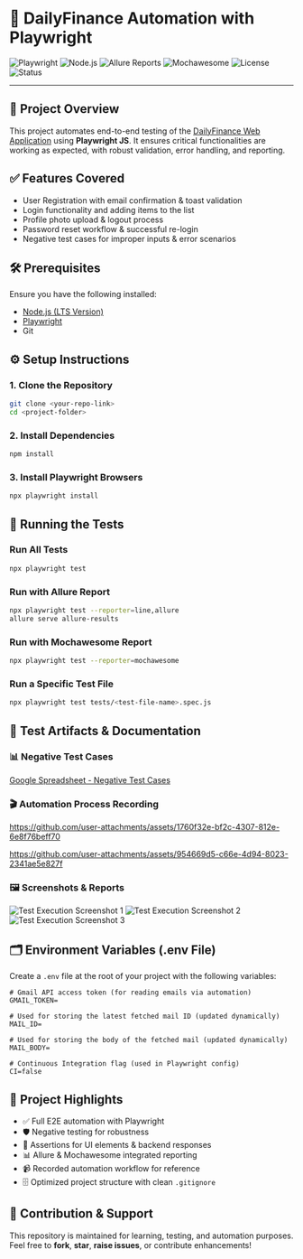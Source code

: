 # 🚀 DailyFinance Automation with Playwright

![Playwright](https://img.shields.io/badge/Playwright-Testing-brightgreen?logo=playwright\&logoColor=white)
![Node.js](https://img.shields.io/badge/Node.js-LTS-blue?logo=node.js\&logoColor=white)
![Allure Reports](https://img.shields.io/badge/Allure-Reports-orange?logo=allure\&logoColor=white)
![Mochawesome](https://img.shields.io/badge/Mochawesome-Reports-yellowgreen)
![License](https://img.shields.io/badge/License-MIT-lightgrey)
![Status](https://img.shields.io/badge/Project-Active-brightgreen)

---

## 📝 Project Overview

This project automates end-to-end testing of the [DailyFinance Web Application](https://dailyfinance.roadtocareer.net/) using **Playwright JS**. It ensures critical functionalities are working as expected, with robust validation, error handling, and reporting.

## ✅ Features Covered

* User Registration with email confirmation & toast validation
* Login functionality and adding items to the list
* Profile photo upload & logout process
* Password reset workflow & successful re-login
* Negative test cases for improper inputs & error scenarios

## 🛠 Prerequisites

Ensure you have the following installed:

* [Node.js (LTS Version)](https://nodejs.org/)
* [Playwright](https://playwright.dev/)
* Git

## ⚙️ Setup Instructions

### 1. Clone the Repository

```bash
git clone <your-repo-link>
cd <project-folder>
```

### 2. Install Dependencies

```bash
npm install
```

### 3. Install Playwright Browsers

```bash
npx playwright install
```

## 🚦 Running the Tests

### Run All Tests

```bash
npx playwright test
```

### Run with Allure Report

```bash
npx playwright test --reporter=line,allure
allure serve allure-results
```

### Run with Mochawesome Report

```bash
npx playwright test --reporter=mochawesome
```

### Run a Specific Test File

```bash
npx playwright test tests/<test-file-name>.spec.js
```

## 🧪 Test Artifacts & Documentation

### 📊 Negative Test Cases

[Google Spreadsheet - Negative Test Cases](https://docs.google.com/spreadsheets/d/1SkiV88A4o2Q4NGAS04jId0_KXcAE2X6Ay8GObTUZSYg/edit?usp=sharing)

### 🎬 Automation Process Recording

https://github.com/user-attachments/assets/1760f32e-bf2c-4307-812e-6e8f76beff70

https://github.com/user-attachments/assets/954669d5-c66e-4d94-8023-2341ae5e827f

### 🖼 Screenshots & Reports

![Test Execution Screenshot 1](https://github.com/user-attachments/assets/f031b863-4d54-4087-9e9c-4599f1873dc3)
![Test Execution Screenshot 2](https://github.com/user-attachments/assets/8828f3eb-9adc-42d6-8c3e-a2667fb47362)
![Test Execution Screenshot 3](https://github.com/user-attachments/assets/cb55cd9e-189b-4ddd-b9d1-ba3c4d6fe3ba)

## 🗂 Environment Variables (.env File)

Create a `.env` file at the root of your project with the following variables:

```env
# Gmail API access token (for reading emails via automation)
GMAIL_TOKEN=

# Used for storing the latest fetched mail ID (updated dynamically)
MAIL_ID=

# Used for storing the body of the fetched mail (updated dynamically)
MAIL_BODY=

# Continuous Integration flag (used in Playwright config)
CI=false
```

## 📂 Project Highlights

* ✅ Full E2E automation with Playwright
* 🛡 Negative testing for robustness
* 📝 Assertions for UI elements & backend responses
* 📊 Allure & Mochawesome integrated reporting
* 📹 Recorded automation workflow for reference
* 🗄 Optimized project structure with clean `.gitignore`

## 🤝 Contribution & Support

This repository is maintained for learning, testing, and automation purposes.
Feel free to **fork**, **star**, **raise issues**, or contribute enhancements!
